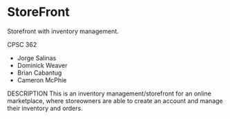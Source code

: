 # StoreFront
Storefront with inventory management.

CPSC 362

* Jorge Salinas
* Dominick Weaver
* Brian Cabantug
* Cameron McPhie

DESCRIPTION
  This is an inventory management/storefront for an online marketplace, where storeowners are able to create an account and manage their inventory and orders.
